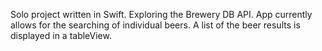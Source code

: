 Solo project written in Swift. Exploring the Brewery DB API. App currently allows for the searching of individual beers. A list of the beer results is displayed in a tableView.